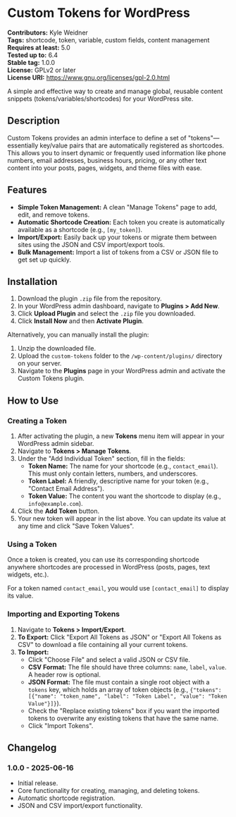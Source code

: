 # Custom Tokens for WordPress

**Contributors:** Kyle Weidner\
**Tags:** shortcode, token, variable, custom fields, content management\
**Requires at least:** 5.0\
**Tested up to:** 6.4\
**Stable tag:** 1.0.0\
**License:** GPLv2 or later\
**License URI:** https://www.gnu.org/licenses/gpl-2.0.html

A simple and effective way to create and manage global, reusable content snippets (tokens/variables/shortcodes) for your WordPress site.

## Description

Custom Tokens provides an admin interface to define a set of "tokens"—essentially key/value pairs that are automatically registered as shortcodes. This allows you to insert dynamic or frequently used information like phone numbers, email addresses, business hours, pricing, or any other text content into your posts, pages, widgets, and theme files with ease.

## Features

*   **Simple Token Management:** A clean "Manage Tokens" page to add, edit, and remove tokens.
*   **Automatic Shortcode Creation:** Each token you create is automatically available as a shortcode (e.g., `[my_token]`).
*   **Import/Export:** Easily back up your tokens or migrate them between sites using the JSON and CSV import/export tools.
*   **Bulk Management:** Import a list of tokens from a CSV or JSON file to get set up quickly.

## Installation

1.  Download the plugin `.zip` file from the repository.
2.  In your WordPress admin dashboard, navigate to **Plugins > Add New**.
3.  Click **Upload Plugin** and select the `.zip` file you downloaded.
4.  Click **Install Now** and then **Activate Plugin**.

Alternatively, you can manually install the plugin:
1.  Unzip the downloaded file.
2.  Upload the `custom-tokens` folder to the `/wp-content/plugins/` directory on your server.
3.  Navigate to the **Plugins** page in your WordPress admin and activate the Custom Tokens plugin.

## How to Use

### Creating a Token

1.  After activating the plugin, a new **Tokens** menu item will appear in your WordPress admin sidebar.
2.  Navigate to **Tokens > Manage Tokens**.
3.  Under the "Add Individual Token" section, fill in the fields:
    *   **Token Name:** The name for your shortcode (e.g., `contact_email`). This must only contain letters, numbers, and underscores.
    *   **Token Label:** A friendly, descriptive name for your token (e.g., "Contact Email Address").
    *   **Token Value:** The content you want the shortcode to display (e.g., `info@example.com`).
4.  Click the **Add Token** button.
5.  Your new token will appear in the list above. You can update its value at any time and click "Save Token Values".

### Using a Token

Once a token is created, you can use its corresponding shortcode anywhere shortcodes are processed in WordPress (posts, pages, text widgets, etc.).

For a token named `contact_email`, you would use `[contact_email]` to display its value.

### Importing and Exporting Tokens

1.  Navigate to **Tokens > Import/Export**.
2.  **To Export:** Click "Export All Tokens as JSON" or "Export All Tokens as CSV" to download a file containing all your current tokens.
3.  **To Import:**
    *   Click "Choose File" and select a valid JSON or CSV file.
    *   **CSV Format:** The file should have three columns: `name`, `label`, `value`. A header row is optional.
    *   **JSON Format:** The file must contain a single root object with a `tokens` key, which holds an array of token objects (e.g., `{"tokens": [{"name": "token_name", "label": "Token Label", "value": "Token Value"}]}`).
    *   Check the "Replace existing tokens" box if you want the imported tokens to overwrite any existing tokens that have the same name.
    *   Click "Import Tokens".

## Changelog

### 1.0.0 - 2025-06-16

*   Initial release.
*   Core functionality for creating, managing, and deleting tokens.
*   Automatic shortcode registration.
*   JSON and CSV import/export functionality.
